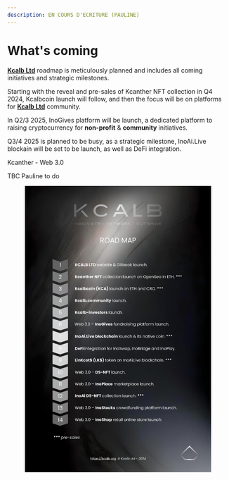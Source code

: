 ```yaml
---
description: EN COURS D'ECRITURE (PAULINE)
---
```


# What's coming

[**Kcalb Ltd**](https://kcalb.org/) roadmap is meticulously planned and includes all coming initiatives and strategic milestones.&#x20;

Starting with the reveal and pre-sales of Kcanther NFT collection in Q4 2024, Kcalbcoin launch will follow, and then the focus will be on platforms for [**Kcalb Ltd**](https://kcalb.org/) community.

In Q2/3 2025, InoGives platform will be launch, a dedicated platform to raising cryptocurrency for **non-profit** & **community** initiatives.

Q3/4 2025 is planned to be busy, as a strategic milestone, InoAi.Live blockain will be set to be launch, as well as DeFi integration.



Kcanther - Web 3.0&#x20;

TBC Pauline to do





<figure><img src="../.gitbook/assets/Roadmap KCALB - update.jpg" alt=""><figcaption></figcaption></figure>

